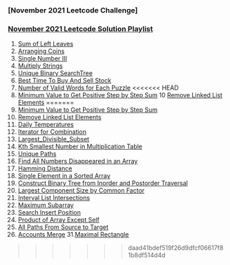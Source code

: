 ### [November 2021 Leetcode Challenge]

### [November 2021 Leetcode Solution Playlist](https://www.youtube.com/playlist?list=PLEI-q7w3s9gT2IeinxSocuxyOKMB4H2zF)

1. [Sum of Left Leaves]( /November2021/C++/Sum_of_Left_Leaves.cpp)
2. [Arranging Coins]( /November2021/C++/Arranging_Coins.cpp)
3. [Single Number III](/November2021/C++/Single_Number_III.cpp)
4. [Multiply Strings](/November2021/C++/Multiply_Strings.cpp)
5. [Unique Binary SearchTree](/November2021/C++/Unique_Binary_Search_Trees.cpp)
7. [Best Time To Buy And Sell Stock](/November2021/C++/Best_Time_To_Buy_And_Sell_Stocks.cpp)
8. [Number of Valid Words for Each Puzzle](/November2021/C++/Number_of_Valid_Words_for_Each_Puzzle.cpp)
<<<<<<< HEAD
9. [Minimum Value to Get Positive Step by Step Sum](
    /November2021/C++/Minimium_Value_to_get_Positive.cpp
)
10 [Remove Linked List Elements](/November2021/C++/Remove_LinkedList_Elments.cpp)
=======
9. [Minimum Value to Get Positive Step by Step Sum](/November2021/C++/Minimium_Value_to_get_Positive.cpp)
10. [Remove Linked List Elements](/November2021/C++/Remove_LinkedList_Elments.cpp)
11. [Daily Temperatures](/November2021/C++/Daily_Temperatures.cpp)
12. [Iterator for Combination](/November2021/C++/Iterator_for_Combination.cpp)
13. [Largest_Divisible_Subset](/November2021/C++/Largest_Divisible_Subset.cpp)
14. [Kth Smallest Number in Multiplication Table](/November2021/C++/Kth_Smallest_Number_in_Multiplication_Table.cpp)
15. [Unique Paths](/November2021/C++/Unique_Paths.cpp)
16. [Find All Numbers Disappeared in an Array](/November2021/C++/Find_All_Numbers_Disappeared_in_an_Array.cpp)
17. [Hamming Distance](/November2021/C++/Hamming_Distance.cpp)
18. [Single Element in a Sorted Array](/November2021/C++/Single_Element_in_a_SortedArray.cpp)
19. [Construct Binary Tree from Inorder and Postorder Traversal](/November2021/C++/Construct_Binary_Tree_from_Inorder_and_Postorder_Traversal.cpp)
20. [Largest Component Size by Common Factor](/November2021/C++/Largest_Component_Size_by_Common_Factor.cpp)
25. [Interval List Intersections](/November2021/C++/Interval_List_Intersections.cpp)
26. [Maximum Subarray](/November2021/C++/Maximum_Subarray.cpp)
27. [Search Insert Position](/November2021/C++/Search_Insert_Position.cpp)
28. [Product of Array Except Self](/November2021/C++/Product_of_Array_Except_Self.cpp)
29. [All Paths From Source to Target](/November2021/C++/All_Paths_From_Source_to_Target.cpp)
30. [Accounts Merge](/November2021/C++/Accounts_Merge.cpp)
31.[Maximal Rectangle](/November2021/C++/Maximal_Reactangle.cpp)
>>>>>>> daad41bdef519f26d9dfcf06617f81b8df514d4d

